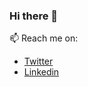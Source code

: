 ### Hi there 👋

📫 Reach me on:

- [Twitter](https://twitter.com/sebastianmbesel)
- [Linkedin](https://www.linkedin.com/in/sebastianmariusbesel/)
